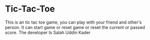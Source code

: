# Tic-Tac-Toe
This is an tic tac toe game, you can play with your friend and other's person. It can start game or reset game or reset the current or passed score. The developer Is Salah Uddin Kader
